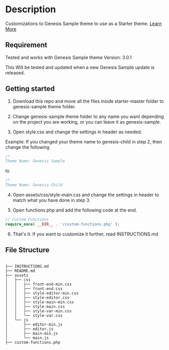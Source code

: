 # Description

Customizations to Genesis Sample theme to use as a Starter theme. [Learn More](https://bharath.blog/)

## Requirement

Tested and works with Genesis Sample theme Version: 3.0.1

This Will be tested and updated when a new Genesis Sample update is released.

## Getting started

1. Download this repo and move all the files inside starter-master folder to genesis-sample theme folder.

2. Change genesis-sample theme folder to any name you want depending on the project you are working, or you can leave it as genesis-sample.

3. Open style.css and change the settings in header as needed.

Example: If you changed your theme name to genesis-child in step 2, then change the following

```css
/*
Theme Name: Genesis Sample
``` 
to

```css
/*
Theme Name: Genesis Child
``` 

4. Open assets/css/style-main.css and change the settings in header to match what you have done in step 3.

5. Open functions.php and add the following code at the end.

```php
// Custom Functions
require_once( __DIR__ . '/custom-functions.php' );
``` 

6. That's it. If you want to customize it further, read INSTRUCTIONS.md

## File Structure

```

├── INSTRUCTIONS.md
├── README.md
├── assets
│   ├── css
│   │   ├── front-end-min.css
│   │   ├── front-end.css
│   │   ├── style-editor-min.css
│   │   ├── style-editor.css
│   │   ├── style-main-min.css
│   │   ├── style-main.css
│   │   ├── style-var-min.css
│   │   └── style-var.css
│   └── js
│       ├── editor-min.js
│       ├── editor.js
│       ├── main-min.js
│       └── main.js
├── custom-functions.php

``` 
